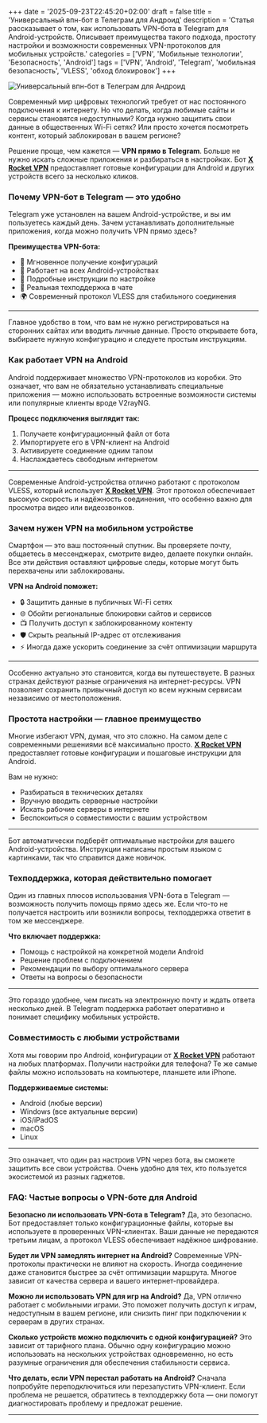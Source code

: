 +++
date = '2025-09-23T22:45:20+02:00'
draft = false
title = 'Универсальный впн-бот в Телеграм для Андроид'
description = 'Статья рассказывает о том, как использовать VPN-бота в Telegram для Android-устройств. Описывает преимущества такого подхода, простоту настройки и возможности современных VPN-протоколов для мобильных устройств.'
categories = ['VPN', 'Мобильные технологии', 'Безопасность', 'Android']
tags = ['VPN', 'Android', 'Telegram', 'мобильная безопасность', 'VLESS', 'обход блокировок']
+++

![Универсальный впн-бот в Телеграм для Андроид](https://imagestoring.fra1.cdn.digitaloceanspaces.com/F308B2EB-0850-48D8-9D17-63FE6750C12C.png)

Современный мир цифровых технологий требует от нас постоянного подключения к интернету. Но что делать, когда любимые сайты и сервисы становятся недоступными? Когда нужно защитить свои данные в общественных Wi-Fi сетях? Или просто хочется посмотреть контент, который заблокирован в вашем регионе?

Решение проще, чем кажется — **VPN прямо в Telegram**. Больше не нужно искать сложные приложения и разбираться в настройках. Бот **[X Rocket VPN](https://t.me/X_Rocket_VPN_bot?start=ref-b-9)** предоставляет готовые конфигурации для Android и других устройств всего за несколько кликов.

### Почему VPN-бот в Telegram — это удобно

Telegram уже установлен на вашем Android-устройстве, и вы им пользуетесь каждый день. Зачем устанавливать дополнительные приложения, когда можно получить VPN прямо здесь?

**Преимущества VPN-бота:**

- 🚀 Мгновенное получение конфигураций
- 📱 Работает на всех Android-устройствах  
- 🔧 Подробные инструкции по настройке
- 💬 Реальная техподдержка в чате
- 🌍 Современный протокол VLESS для стабильного соединения

---

Главное удобство в том, что вам не нужно регистрироваться на сторонних сайтах или вводить личные данные. Просто открываете бота, выбираете нужную конфигурацию и следуете простым инструкциям.

### Как работает VPN на Android

Android поддерживает множество VPN-протоколов из коробки. Это означает, что вам не обязательно устанавливать специальные приложения — можно использовать встроенные возможности системы или популярные клиенты вроде V2rayNG.

**Процесс подключения выглядит так:**

1. Получаете конфигурационный файл от бота
2. Импортируете его в VPN-клиент на Android
3. Активируете соединение одним тапом
4. Наслаждаетесь свободным интернетом

---

Современные Android-устройства отлично работают с протоколом VLESS, который использует **[X Rocket VPN](https://t.me/X_Rocket_VPN_bot?start=ref-b-9)**. Этот протокол обеспечивает высокую скорость и надёжность соединения, что особенно важно для просмотра видео или видеозвонков.

### Зачем нужен VPN на мобильном устройстве

Смартфон — это ваш постоянный спутник. Вы проверяете почту, общаетесь в мессенджерах, смотрите видео, делаете покупки онлайн. Все эти действия оставляют цифровые следы, которые могут быть перехвачены или заблокированы.

**VPN на Android поможет:**

- 🔒 Защитить данные в публичных Wi-Fi сетях
- 🌐 Обойти региональные блокировки сайтов и сервисов
- 📺 Получить доступ к заблокированному контенту
- 🛡️ Скрыть реальный IP-адрес от отслеживания
- ⚡ Иногда даже ускорить соединение за счёт оптимизации маршрута

---

Особенно актуально это становится, когда вы путешествуете. В разных странах действуют разные ограничения на интернет-ресурсы. VPN позволяет сохранить привычный доступ ко всем нужным сервисам независимо от местоположения.

### Простота настройки — главное преимущество

Многие избегают VPN, думая, что это сложно. На самом деле с современными решениями всё максимально просто. **[X Rocket VPN](https://t.me/X_Rocket_VPN_bot?start=ref-b-9)** предоставляет готовые конфигурации и пошаговые инструкции для Android.

Вам не нужно:
- Разбираться в технических деталях
- Вручную вводить серверные настройки  
- Искать рабочие серверы в интернете
- Беспокоиться о совместимости с вашим устройством

---

Бот автоматически подберёт оптимальные настройки для вашего Android-устройства. Инструкции написаны простым языком с картинками, так что справится даже новичок.

### Техподдержка, которая действительно помогает

Один из главных плюсов использования VPN-бота в Telegram — возможность получить помощь прямо здесь же. Если что-то не получается настроить или возникли вопросы, техподдержка ответит в том же мессенджере.

**Что включает поддержка:**
- Помощь с настройкой на конкретной модели Android
- Решение проблем с подключением
- Рекомендации по выбору оптимального сервера
- Ответы на вопросы о безопасности

---

Это гораздо удобнее, чем писать на электронную почту и ждать ответа несколько дней. В Telegram поддержка работает оперативно и понимает специфику мобильных устройств.

### Совместимость с любыми устройствами

Хотя мы говорим про Android, конфигурации от **[X Rocket VPN](https://t.me/X_Rocket_VPN_bot?start=ref-b-9)** работают на любых платформах. Получили настройки для телефона? Те же самые файлы можно использовать на компьютере, планшете или iPhone.

**Поддерживаемые системы:**
- Android (любые версии)
- Windows (все актуальные версии)
- iOS/iPadOS  
- macOS
- Linux

---

Это означает, что один раз настроив VPN через бота, вы сможете защитить все свои устройства. Очень удобно для тех, кто пользуется экосистемой из разных гаджетов.

### FAQ: Частые вопросы о VPN-боте для Android

**Безопасно ли использовать VPN-бота в Telegram?**
Да, это безопасно. Бот предоставляет только конфигурационные файлы, которые вы используете в проверенных VPN-клиентах. Ваши данные не передаются третьим лицам, а протокол VLESS обеспечивает надёжное шифрование.

**Будет ли VPN замедлять интернет на Android?**
Современные VPN-протоколы практически не влияют на скорость. Иногда соединение даже становится быстрее за счёт оптимизации маршрута. Многое зависит от качества сервера и вашего интернет-провайдера.

**Можно ли использовать VPN для игр на Android?**
Да, VPN отлично работает с мобильными играми. Это поможет получить доступ к играм, недоступным в вашем регионе, или снизить пинг при подключении к серверам в других странах.

**Сколько устройств можно подключить с одной конфигурацией?**
Это зависит от тарифного плана. Обычно одну конфигурацию можно использовать на нескольких устройствах одновременно, но есть разумные ограничения для обеспечения стабильности сервиса.

**Что делать, если VPN перестал работать на Android?**
Сначала попробуйте переподключиться или перезапустить VPN-клиент. Если проблема не решается, обратитесь в техподдержку бота — они помогут диагностировать проблему и предложат решение.

---